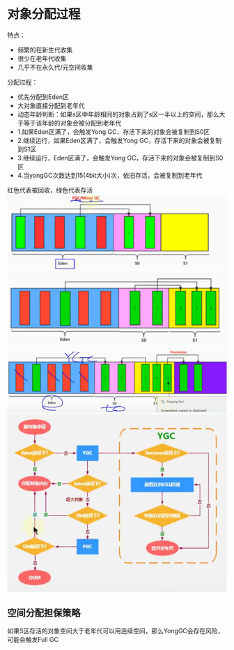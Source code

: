 # 对象分配过程
特点：
- 频繁的在新生代收集
- 很少在老年代收集
- 几乎不在永久代/元空间收集

分配过程：
- 优先分配到Eden区
- 大对象直接分配到老年代
- 动态年龄判断：如果s区中年龄相同的对象占到了s区一半以上的空间，那么大于等于该年龄的对象会被分配到老年代
- 1.如果Eden区满了，会触发Yong GC，存活下来的对象会被复制到S0区
- 2.继续运行，如果Eden区满了，会触发Yong GC，存活下来的对象会被复制到S1区
- 3.继续运行，Eden区满了，会触发Yong GC，存活下来的对象会被复制到S0区
- 4.当yongGC次数达到15(4bit大小)次，依旧存活，会被复制到老年代

红色代表被回收，绿色代表存活
![img.png](../images/jvm-28-01.png)
![img.png](../images/jvm-28-02.png)
![img.png](../images/jvm-28-03.png)
![img.png](../images/jvm-28-04.png)

## 空间分配担保策略
如果S区存活的对象空间大于老年代可以用连续空间，那么YongGC会存在风险，可能会触发Full GC

